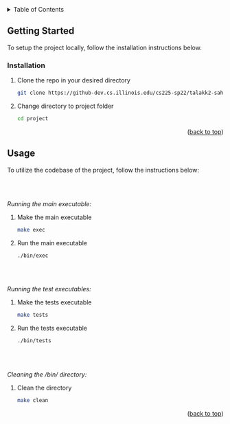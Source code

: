 <!-- TABLE OF CONTENTS -->
<details>
  <summary>Table of Contents</summary>
  <ol>
    <li>
      <a href="#getting-started">Getting Started</a>
      <ul>
        <li><a href="#prerequisites">Prerequisites</a></li>
        <li><a href="#installation">Installation</a></li>
      </ul>
    </li>
    <li><a href="#usage">Usage</a></li>
  </ol>
</details>

<!-- GETTING STARTED -->
## Getting Started

To setup the project locally, follow the installation instructions below.

### Installation

1. Clone the repo in your desired directory
   ```sh
   git clone https://github-dev.cs.illinois.edu/cs225-sp22/talakk2-sahme73-jameslu2-mcasper3.git
   ```
2. Change directory to project folder
   ```sh
   cd project
   ```

<p align="right">(<a href="#top">back to top</a>)</p>

<!-- USAGE EXAMPLES -->
## Usage

To utilize the codebase of the project, follow the instructions below:

<br></br>

_Running the main executable:_
1. Make the main executable
   ```sh
   make exec
   ```
2. Run the main executable
   ```sh
   ./bin/exec
   ```

<br></br>

_Running the test executables:_
1. Make the tests executable
   ```sh
   make tests
   ```
2. Run the tests executable
   ```sh
   ./bin/tests
   ```

<br></br>

_Cleaning the /bin/ directory:_
1. Clean the directory
   ```sh
   make clean
   ```

<p align="right">(<a href="#top">back to top</a>)</p>